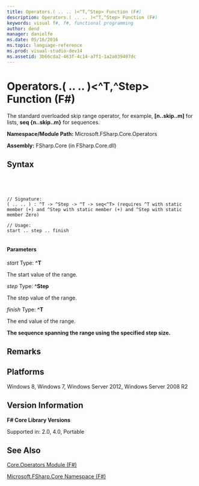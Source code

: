 ```yaml
---
title: Operators.( .. .. )<^T,^Step> Function (F#)
description: Operators.( .. .. )<^T,^Step> Function (F#)
keywords: visual f#, f#, functional programming
author: dend
manager: danielfe
ms.date: 05/16/2016
ms.topic: language-reference
ms.prod: visual-studio-dev14
ms.assetid: 3b66cda2-463f-4c14-a7f1-1a2a039407dc 
---
```


# Operators.( .. .. )<^T,^Step> Function (F#)

The standard overloaded skip range operator, for example, **[n..skip..m]** for lists, **seq {n..skip..m}** for sequences.

**Namespace/Module Path:** Microsoft.FSharp.Core.Operators

**Assembly:** FSharp.Core (in FSharp.Core.dll)


## Syntax



```




// Signature:
( .. .. ) : ^T -> ^Step -> ^T -> seq<^T> (requires ^T with static member (+) and ^Step with static member (+) and ^Step with static member Zero)

// Usage:
start .. step .. finish


```





#### Parameters
*start*
Type: **^T**


The start value of the range.


*step*
Type: **^Step**


The step value of the range.


*finish*
Type: **^T**


The end value of the range.



**The sequence spanning the range using the specified step size.**
## Remarks

## Platforms
Windows 8, Windows 7, Windows Server 2012, Windows Server 2008 R2


## Version Information
**F# Core Library Versions**

Supported in: 2.0, 4.0, Portable




## See Also
[Core.Operators Module &#40;F&#35;&#41;](Core.Operators-Module-%5BFSharp%5D.md)

[Microsoft.FSharp.Core Namespace &#40;F&#35;&#41;](Microsoft.FSharp.Core-Namespace-%5BFSharp%5D.md)

